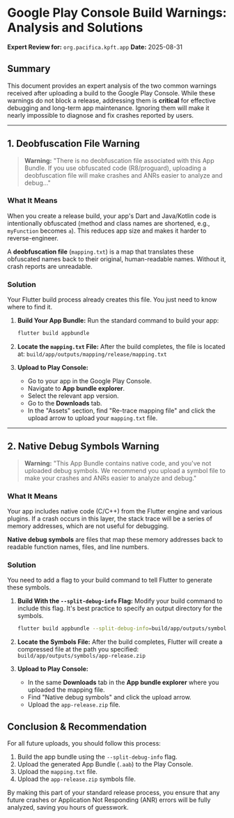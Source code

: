 # Google Play Console Build Warnings: Analysis and Solutions

**Expert Review for:** `org.pacifica.kpft.app`
**Date:** 2025-08-31

## Summary

This document provides an expert analysis of the two common warnings received after uploading a build to the Google Play Console. While these warnings do not block a release, addressing them is **critical** for effective debugging and long-term app maintenance. Ignoring them will make it nearly impossible to diagnose and fix crashes reported by users.

---

## 1. Deobfuscation File Warning

> **Warning:** "There is no deobfuscation file associated with this App Bundle. If you use obfuscated code (R8/proguard), uploading a deobfuscation file will make crashes and ANRs easier to analyze and debug..."

### What It Means

When you create a release build, your app's Dart and Java/Kotlin code is intentionally obfuscated (method and class names are shortened, e.g., `myFunction` becomes `a`). This reduces app size and makes it harder to reverse-engineer.

A **deobfuscation file** (`mapping.txt`) is a map that translates these obfuscated names back to their original, human-readable names. Without it, crash reports are unreadable.

### Solution

Your Flutter build process already creates this file. You just need to know where to find it.

1.  **Build Your App Bundle:**
    Run the standard command to build your app:
    ```sh
    flutter build appbundle
    ```

2.  **Locate the `mapping.txt` File:**
    After the build completes, the file is located at:
    `build/app/outputs/mapping/release/mapping.txt`

3.  **Upload to Play Console:**
    *   Go to your app in the Google Play Console.
    *   Navigate to **App bundle explorer**.
    *   Select the relevant app version.
    *   Go to the **Downloads** tab.
    *   In the "Assets" section, find "Re-trace mapping file" and click the upload arrow to upload your `mapping.txt` file.

---

## 2. Native Debug Symbols Warning

> **Warning:** "This App Bundle contains native code, and you've not uploaded debug symbols. We recommend you upload a symbol file to make your crashes and ANRs easier to analyze and debug."

### What It Means

Your app includes native code (C/C++) from the Flutter engine and various plugins. If a crash occurs in this layer, the stack trace will be a series of memory addresses, which are not useful for debugging.

**Native debug symbols** are files that map these memory addresses back to readable function names, files, and line numbers.

### Solution

You need to add a flag to your build command to tell Flutter to generate these symbols.

1.  **Build With the `--split-debug-info` Flag:**
    Modify your build command to include this flag. It's best practice to specify an output directory for the symbols.

    ```sh
    flutter build appbundle --split-debug-info=build/app/outputs/symbols
    ```

2.  **Locate the Symbols File:**
    After the build completes, Flutter will create a compressed file at the path you specified:
    `build/app/outputs/symbols/app-release.zip`

3.  **Upload to Play Console:**
    *   In the same **Downloads** tab in the **App bundle explorer** where you uploaded the mapping file.
    *   Find "Native debug symbols" and click the upload arrow.
    *   Upload the `app-release.zip` file.

## Conclusion & Recommendation

For all future uploads, you should follow this process:

1.  Build the app bundle using the `--split-debug-info` flag.
2.  Upload the generated App Bundle (`.aab`) to the Play Console.
3.  Upload the `mapping.txt` file.
4.  Upload the `app-release.zip` symbols file.

By making this part of your standard release process, you ensure that any future crashes or Application Not Responding (ANR) errors will be fully analyzed, saving you hours of guesswork.
